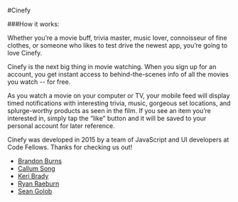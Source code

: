 #Cinefy

###How it works:

Whether you’re a movie buff, trivia master, music lover, connoisseur of fine clothes, or someone who likes to test drive the newest app, you’re going to love Cinefy.

Cinefy is the next big thing in movie watching. When you sign up for an account, you get instant access to behind-the-scenes info of all the movies you watch -- for free.

As you watch a movie on your computer or TV, your mobile feed will display timed notifications with interesting trivia, music, gorgeous set locations, and splurge-worthy products as seen in the film. If you see an item you’re interested in, simply tap the “like” button and it will be saved to your personal account for later reference.

Cinefy was developed in 2015 by a team of JavaScript and UI developers at Code Fellows. Thanks for checking us out!

* [Brandon Burns](https://github.com/brandonburns)
* [Callum Song](https://github.com/callumsong)
* [Keri Brady](https://github.com/KeriBrady)
* [Ryan Raeburn](https://github.com/rraeburn)
* [Sean Golob](https://github.com/seangolob)
